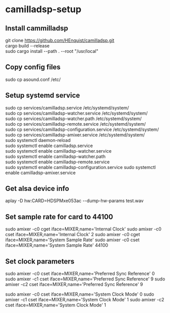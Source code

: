 # camilladsp-setup

## Install cammilladsp
git clone https://github.com/HEnquist/camilladsp.git  
cargo build --release  
sudo cargo install --path . --root "/usr/local"  

## Copy config files
sudo cp asound.conf /etc/  

## Setup systemd service
sudo cp services/camilladsp.service /etc/systemd/system/  
sudo cp services/camilladsp-watcher.service /etc/systemd/system/  
sudo cp services/camilladsp-watcher.path /etc/systemd/system/  
sudo cp services/camilladsp-remote.service /etc/systemd/system/  
sudo cp services/camilladsp-configuration.service /etc/systemd/system/  
sudo cp services/camilladsp-amixer.service /etc/systemd/system/  
sudo systemctl daemon-reload  
sudo systemctl enable camilladsp.service  
sudo systemctl enable camilladsp-watcher.service  
sudo systemctl enable camilladsp-watcher.path  
sudo systemctl enable camilladsp-remote.service  
sudo systemctl enable camilladsp-configuration.service
sudo systemctl enable camilladsp-amixer.service


## Get alsa device info
aplay -D hw:CARD=HDSPMxe053ac --dump-hw-params test.wav

## Set sample rate for card to 44100
sudo amixer -c0 cget iface=MIXER,name='Internal Clock'
sudo amixer -c0 cset iface=MIXER,name='Internal Clock' 2
sudo amixer -c0 cget iface=MIXER,name='System Sample Rate' 
sudo amixer -c0 cset iface=MIXER,name='System Sample Rate' 44100

## Set clock parameters
sudo amixer -c0 cset iface=MIXER,name='Preferred Sync Reference' 0
sudo amixer -c1 cset iface=MIXER,name='Preferred Sync Reference' 9
sudo amixer -c2 cset iface=MIXER,name='Preferred Sync Reference' 9

sudo amixer -c0 cset iface=MIXER,name='System Clock Mode' 0
sudo amixer -c1 cset iface=MIXER,name='System Clock Mode' 1
sudo amixer -c2 cset iface=MIXER,name='System Clock Mode' 1

